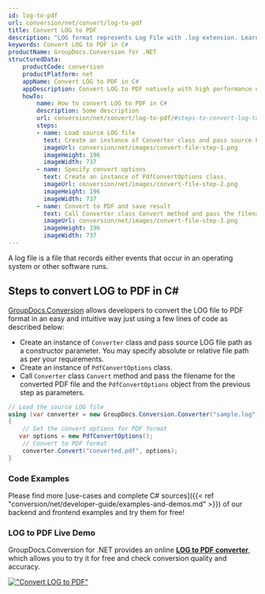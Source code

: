 ```yaml
---
id: log-to-pdf
url: conversion/net/convert/log-to-pdf
title: Convert LOG to PDF
description: "LOG format represents Log File with .log extension. Learn how to convert LOG to PDF file programmatically in C# language using GroupDocs.Conversion for .NET library."
keywords: Convert LOG to PDF in C#
productName: GroupDocs.Conversion for .NET
structuredData:
    productCode: conversion
    productPlatform: net
    appName: Convert LOG to PDF in C#
    appDescription: Convert LOG to PDF natively with high performance using C# language and server side GroupDocs.Conversion for .NET APIs, without the use of any software like Microsoft or Open Office.
    howTo:
        name: How to convert LOG to PDF in C# 
        description: Some description
        url: conversion/net/convert/log-to-pdf/#steps-to-convert-log-to-pdf-in-c
        steps:
        - name: Load source LOG file 
          text: Create an instance of Converter class and pass source LOG file path as a constructor parameter. You may specify absolute or relative file path as per your requirements. 
          imageUrl: conversion/net/images/convert-file-step-1.png
          imageHeight: 196
          imageWidth: 737
        - name: Specify convert options 
          text: Create an instance of PdfConvertOptions class.
          imageUrl: conversion/net/images/convert-file-step-2.png
          imageHeight: 196
          imageWidth: 737
        - name: Convert to PDF and save result 
          text: Call Converter class Convert method and pass the filename for the converted HTML file and the PdfConvertOptions object from the previous step as parameters.
          imageUrl: conversion/net/images/convert-file-step-3.png
          imageHeight: 196
          imageWidth: 737
---
```


A log file is a file that records either events that occur in an operating system or other software runs.

## Steps to convert LOG to PDF in C#

[GroupDocs.Conversion](https://products.groupdocs.com/conversion/net) allows developers to convert the LOG file to PDF format in an easy and intuitive way just using a few lines of code as described below:

* Create an instance of `Converter` class and pass source LOG file path as a constructor parameter. You may specify absolute or relative file path as per your requirements. 
* Create an instance of `PdfConvertOptions` class.
* Call `Converter` class `Convert` method and pass the filename for the converted PDF file and the `PdfConvertOptions` object from the previous step as parameters.

```csharp
// Load the source LOG file
using (var converter = new GroupDocs.Conversion.Converter("sample.log"))
{
    // Set the convert options for PDF format
   var options = new PdfConvertOptions();
    // Convert to PDF format
    converter.Convert("converted.pdf", options);
}
```

### Code Examples

Please find more [use-cases and complete C# sources]({{< ref "conversion/net/developer-guide/examples-and-demos.md" >}}) of our backend and frontend examples and try them for free!

### LOG to PDF Live Demo

GroupDocs.Conversion for .NET provides an online [**LOG to PDF converter**](https://products.groupdocs.app/conversion/log-to-pdf), which allows you to try it for free and check conversion quality and accuracy.

[!["Convert LOG to PDF"](conversion/net/images/convert-to-pdf/convert-log-to-pdf.png)](https://products.groupdocs.app/conversion/log-to-pdf)